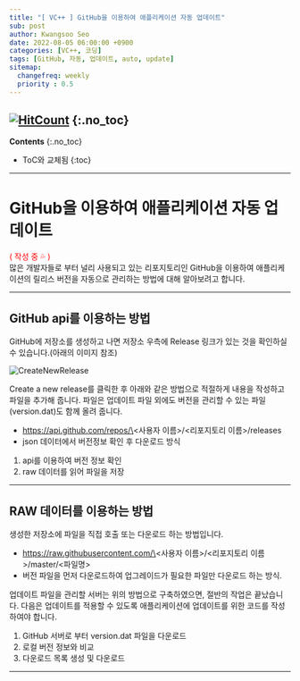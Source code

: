 ```yaml
---
title: "[ VC++ ] GitHub을 이용하여 애플리케이션 자동 업데이트" 
sub: post
author: Kwangsoo Seo
date: 2022-08-05 06:00:00 +0900
categories: [VC++, 코딩]
tags: [GitHub, 자동, 업데이트, auto, update]
sitemap:
  changefreq: weekly
  priority : 0.5
---
```

[![HitCount](https://hits.dwyl.com/MonosLab/post9.svg?style=flat-square)](http://hits.dwyl.com/MonosLab/post9)
{:.no_toc}
---
**Contents**
{:.no_toc}

* ToC와 교체됨
{:toc}  

---   
# GitHub을 이용하여 애플리케이션 자동 업데이트   
<span style="color:red">( 작성 중 💦 )</span>   
많은 개발자들로 부터 널리 사용되고 있는 리포지토리인 GitHub을 이용하여 애플리케이션의 릴리스 버전을 자동으로 관리하는 방법에 대해 알아보려고 합니다.

---   

## GitHub api를 이용하는 방법
GitHub에 저장소를 생성하고 나면 저장소 우측에 Release 링크가 있는 것을 확인하실수 있습니다.(아래의 이미지 참조)   

![CreateNewRelease](https://monoslab.github.io/assets/img/posts/create_a_new_release.png)   

Create a new release를 클릭한 후 아래와 같은 방법으로 적절하게 내용을 작성하고 파일을 추가해 줍니다.
파일은 업데이트 파일 외에도 버전을 관리할 수 있는 파일(version.dat)도 함께 올려 줍니다.
- https://api.github.com/repos/\<사용자 이름\>/\<리포지토리 이름\>/releases
- json 데이터에서 버전정보 확인 후 다운로드 방식

1. api를 이용하여 버전 정보 확인
2. raw 데이터를 읽어 파일을 저장

---   

## RAW 데이터를 이용하는 방법
생성한 저장소에 파일을 직접 호출 또는 다운로드 하는 방법입니다.
- https://raw.githubusercontent.com/\<사용자 이름\>/\<리포지토리 이름\>/master/\<파일명\>
- 버전 파일을 먼저 다운로드하여 업그레이드가 필요한 파일만 다운로드 하는 방식.

업데이트 파일을 관리할 서버는 위의 방법으로 구축하였으면, 절반의 작업은 끝났습니다. 다음은 업데이트를 적용할 수 있도록 애플리케이션에 업데이트를 위한 코드를 작성하여야 합니다.

1. GitHub 서버로 부터 version.dat 파일을 다운로드
2. 로컬 버전 정보와 비교
3. 다운로드 목록 생성 및 다운로드

---   
